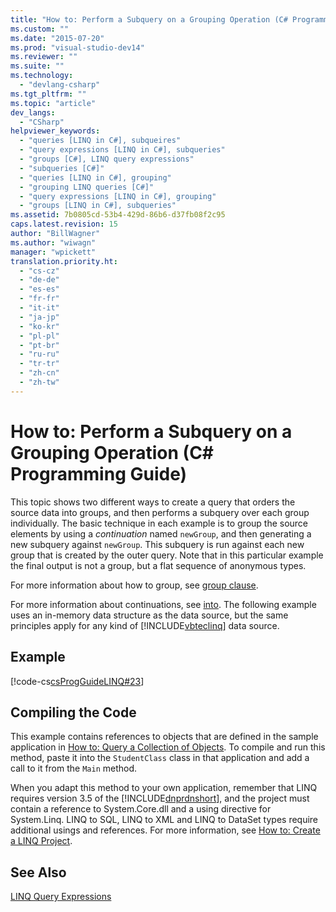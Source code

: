 ```yaml
---
title: "How to: Perform a Subquery on a Grouping Operation (C# Programming Guide) | Microsoft Docs"
ms.custom: ""
ms.date: "2015-07-20"
ms.prod: "visual-studio-dev14"
ms.reviewer: ""
ms.suite: ""
ms.technology: 
  - "devlang-csharp"
ms.tgt_pltfrm: ""
ms.topic: "article"
dev_langs: 
  - "CSharp"
helpviewer_keywords: 
  - "queries [LINQ in C#], subqueires"
  - "query expressions [LINQ in C#], subqueries"
  - "groups [C#], LINQ query expressions"
  - "subqueries [C#]"
  - "queries [LINQ in C#], grouping"
  - "grouping LINQ queries [C#]"
  - "query expressions [LINQ in C#], grouping"
  - "groups [LINQ in C#], subqueries"
ms.assetid: 7b0805cd-53b4-429d-86b6-d37fb08f2c95
caps.latest.revision: 15
author: "BillWagner"
ms.author: "wiwagn"
manager: "wpickett"
translation.priority.ht: 
  - "cs-cz"
  - "de-de"
  - "es-es"
  - "fr-fr"
  - "it-it"
  - "ja-jp"
  - "ko-kr"
  - "pl-pl"
  - "pt-br"
  - "ru-ru"
  - "tr-tr"
  - "zh-cn"
  - "zh-tw"
---
```

# How to: Perform a Subquery on a Grouping Operation (C# Programming Guide)
This topic shows two different ways to create a query that orders the source data into groups, and then performs a subquery over each group individually. The basic technique in each example is to group the source elements by using a *continuation* named `newGroup`, and then generating a new subquery against `newGroup`. This subquery is run against each new group that is created by the outer query. Note that in this particular example the final output is not a group, but a flat sequence of anonymous types.  
  
 For more information about how to group, see [group clause](../../../csharp/language-reference/keywords/group-clause.md).  
  
 For more information about continuations, see [into](../../../csharp/language-reference/keywords/into.md). The following example uses an in-memory data structure as the data source, but the same principles apply for any kind of [!INCLUDE[vbteclinq](../../../csharp/includes/vbteclinq_md.md)] data source.  
  
## Example  
 [!code-cs[csProgGuideLINQ#23](../../../csharp/programming-guide/arrays/codesnippet/CSharp/how-to-perform-a-subquery-on-a-grouping-operation_1.cs)]  
  
## Compiling the Code  
 This example contains references to objects that are defined in the sample application in [How to: Query a Collection of Objects](../../../csharp/programming-guide/linq-query-expressions/how-to-query-a-collection-of-objects.md). To compile and run this method, paste it into the `StudentClass` class in that application and add a call to it from the `Main` method.  
  
 When you adapt this method to your own application, remember that LINQ requires version 3.5 of the [!INCLUDE[dnprdnshort](../../../csharp/getting-started/includes/dnprdnshort_md.md)], and the project must contain a reference to System.Core.dll and a using directive for System.Linq. LINQ to SQL, LINQ to XML and LINQ to DataSet types require additional usings and references. For more information, see [How to: Create a LINQ Project](../Topic/How%20to:%20Create%20a%20LINQ%20Project.md).  
  
## See Also  
 [LINQ Query Expressions](../../../csharp/programming-guide/linq-query-expressions/index.md)